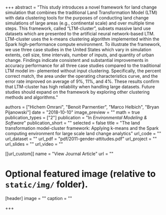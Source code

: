 +++
abstract = "This study introduces a novel framework for land change simulation that combines the traditional Land
Transformation Model (LTM) with data clustering tools for the purposes of conducting land change simulations
of large areas (e.g., continental scale) and over multiple time steps. This framework, called “LTM-cluster”,
subsets massive land use datasets which are presented to the artificial neural network-based LTM. LTM-cluster
uses the k-means clustering algorithm implemented within the Spark high-performance compute environment.
To illustrate the framework, we use three case studies in the United States which vary in simulation extents, cell
size, time intervals, number of inputs, and quantity of urban change. Findings indicate consistent and substantial
improvements in accuracy performance for all three case studies compared to the traditional LTM model im-
plemented without input clustering. Specifically, the percent correct match, the area under the operating
characteristics curve, and the error rate improved on average of 9%, 11%, and 4%. These results confirm that
LTM-cluster has high reliability when handling large datasets. Future studies should expand on the framework
by exploring other clustering methods and algorithms."

authors = ["Hichem Omrani", "Benoit Parmentier", "Marco Helbich", "Bryan Pijanowski"]
date = "2018-10-10"
image_preview = ""
math = true
publication_types = ["2"]
publication = "In *Environmental Modeling & Software*"
publication_short = ""
selected = false
title = "The land transformation model-cluster framework: Applying k-means and
the Spark computing environment for large scale land change analytics"
url_code = ""
url_dataset = ""
url_pdf = "pdf/2011-gender-attitudes.pdf"
url_project = ""
url_slides = ""
url_video = ""

[[url_custom]]
name = "View Journal Article"
url = ""

# Optional featured image (relative to `static/img/` folder).
[header]
image = ""
caption = ""

+++